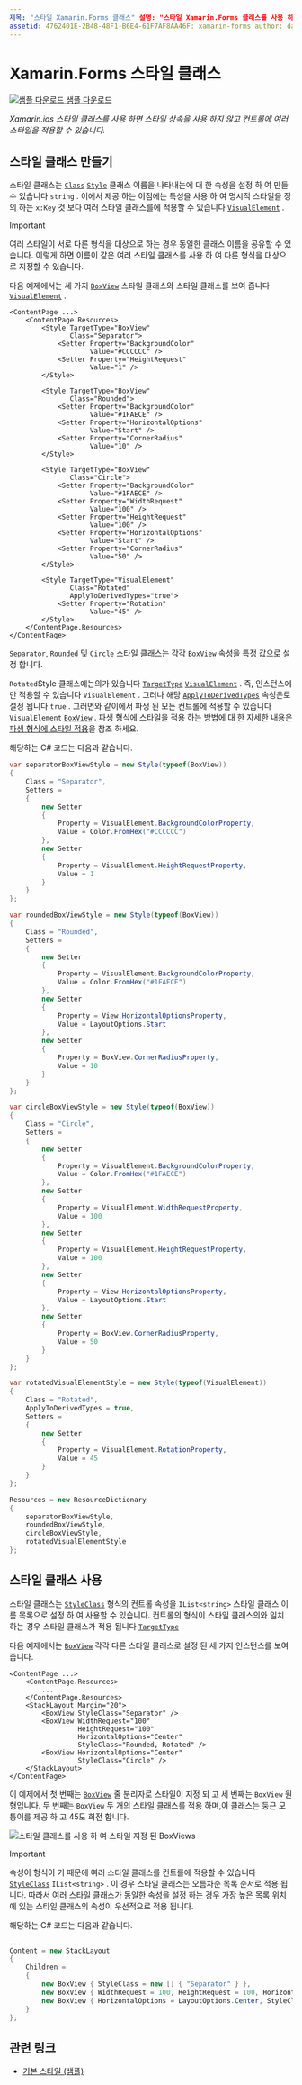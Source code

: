 ```yaml
---
제목: "스타일 Xamarin.Forms 클래스" 설명: "스타일 Xamarin.Forms 클래스를 사용 하면 스타일 상속을 사용 하지 않고 컨트롤에 여러 스타일을 적용할 수 있습니다."
assetid: 4762401E-2B48-48F1-B6E4-61F7AF8AA46F: xamarin-forms author: davidbritch: dabritch:: 01/30/2019-loc: [ Xamarin.Forms ,]입니다. Xamarin.Essentials
---
```


# <a name="xamarinforms-style-classes"></a>Xamarin.Forms 스타일 클래스

[![샘플 다운로드](~/media/shared/download.png) 샘플 다운로드](https://docs.microsoft.com/samples/xamarin/xamarin-forms-samples/userinterface-styles-basicstyles)

_Xamarin.ios 스타일 클래스를 사용 하면 스타일 상속을 사용 하지 않고 컨트롤에 여러 스타일을 적용할 수 있습니다._

## <a name="create-style-classes"></a>스타일 클래스 만들기

스타일 클래스는 [`Class`](xref:Xamarin.Forms.Style.Class) [`Style`](xref:Xamarin.Forms.Style) 클래스 이름을 나타내는에 대 한 속성을 설정 하 여 만들 수 있습니다 `string` . 이에서 제공 하는 이점에는 특성을 사용 하 여 명시적 스타일을 정의 하는 `x:Key` 것 보다 여러 스타일 클래스를에 적용할 수 있습니다 [`VisualElement`](xref:Xamarin.Forms.VisualElement) .

> [!IMPORTANT]
> 여러 스타일이 서로 다른 형식을 대상으로 하는 경우 동일한 클래스 이름을 공유할 수 있습니다. 이렇게 하면 이름이 같은 여러 스타일 클래스를 사용 하 여 다른 형식을 대상으로 지정할 수 있습니다.

다음 예제에서는 세 가지 [`BoxView`](xref:Xamarin.Forms.BoxView) 스타일 클래스와 스타일 클래스를 보여 줍니다 [`VisualElement`](xref:Xamarin.Forms.VisualElement) .

```xaml
<ContentPage ...>
    <ContentPage.Resources>
        <Style TargetType="BoxView"
               Class="Separator">
            <Setter Property="BackgroundColor"
                    Value="#CCCCCC" />
            <Setter Property="HeightRequest"
                    Value="1" />
        </Style>

        <Style TargetType="BoxView"
               Class="Rounded">
            <Setter Property="BackgroundColor"
                    Value="#1FAECE" />
            <Setter Property="HorizontalOptions"
                    Value="Start" />
            <Setter Property="CornerRadius"
                    Value="10" />
        </Style>    

        <Style TargetType="BoxView"
               Class="Circle">
            <Setter Property="BackgroundColor"
                    Value="#1FAECE" />
            <Setter Property="WidthRequest"
                    Value="100" />
            <Setter Property="HeightRequest"
                    Value="100" />
            <Setter Property="HorizontalOptions"
                    Value="Start" />
            <Setter Property="CornerRadius"
                    Value="50" />
        </Style>

        <Style TargetType="VisualElement"
               Class="Rotated"
               ApplyToDerivedTypes="true">
            <Setter Property="Rotation"
                    Value="45" />
        </Style>        
    </ContentPage.Resources>
</ContentPage>
```

`Separator`, `Rounded` 및 `Circle` 스타일 클래스는 각각 [`BoxView`](xref:Xamarin.Forms.BoxView) 속성을 특정 값으로 설정 합니다.

`Rotated`Style 클래스에는의가 있습니다 [`TargetType`](xref:Xamarin.Forms.Style.TargetType) [`VisualElement`](xref:Xamarin.Forms.VisualElement) . 즉, 인스턴스에만 적용할 수 있습니다 `VisualElement` . 그러나 해당 [`ApplyToDerivedTypes`](xref:Xamarin.Forms.Style.ApplyToDerivedTypes) 속성은로 설정 됩니다 `true` . 그러면와 같이에서 파생 된 모든 컨트롤에 적용할 수 있습니다 `VisualElement` [`BoxView`](xref:Xamarin.Forms.BoxView) . 파생 형식에 스타일을 적용 하는 방법에 대 한 자세한 내용은 [파생 형식에 스타일 적용](implicit.md#apply-a-style-to-derived-types)을 참조 하세요.

해당하는 C# 코드는 다음과 같습니다.

```csharp
var separatorBoxViewStyle = new Style(typeof(BoxView))
{
    Class = "Separator",
    Setters =
    {
        new Setter
        {
            Property = VisualElement.BackgroundColorProperty,
            Value = Color.FromHex("#CCCCCC")
        },
        new Setter
        {
            Property = VisualElement.HeightRequestProperty,
            Value = 1
        }
    }
};

var roundedBoxViewStyle = new Style(typeof(BoxView))
{
    Class = "Rounded",
    Setters =
    {
        new Setter
        {
            Property = VisualElement.BackgroundColorProperty,
            Value = Color.FromHex("#1FAECE")
        },
        new Setter
        {
            Property = View.HorizontalOptionsProperty,
            Value = LayoutOptions.Start
        },
        new Setter
        {
            Property = BoxView.CornerRadiusProperty,
            Value = 10
        }
    }
};

var circleBoxViewStyle = new Style(typeof(BoxView))
{
    Class = "Circle",
    Setters =
    {
        new Setter
        {
            Property = VisualElement.BackgroundColorProperty,
            Value = Color.FromHex("#1FAECE")
        },
        new Setter
        {
            Property = VisualElement.WidthRequestProperty,
            Value = 100
        },
        new Setter
        {
            Property = VisualElement.HeightRequestProperty,
            Value = 100
        },
        new Setter
        {
            Property = View.HorizontalOptionsProperty,
            Value = LayoutOptions.Start
        },
        new Setter
        {
            Property = BoxView.CornerRadiusProperty,
            Value = 50
        }
    }
};

var rotatedVisualElementStyle = new Style(typeof(VisualElement))
{
    Class = "Rotated",
    ApplyToDerivedTypes = true,
    Setters =
    {
        new Setter
        {
            Property = VisualElement.RotationProperty,
            Value = 45
        }
    }
};

Resources = new ResourceDictionary
{
    separatorBoxViewStyle,
    roundedBoxViewStyle,
    circleBoxViewStyle,
    rotatedVisualElementStyle
};
```

## <a name="consume-style-classes"></a>스타일 클래스 사용

스타일 클래스는 [`StyleClass`](xref:Xamarin.Forms.NavigableElement.StyleClass) 형식의 컨트롤 속성을 `IList<string>` 스타일 클래스 이름 목록으로 설정 하 여 사용할 수 있습니다. 컨트롤의 형식이 스타일 클래스의와 일치 하는 경우 스타일 클래스가 적용 됩니다 [`TargetType`](xref:Xamarin.Forms.Style.TargetType) .

다음 예제에서는 [`BoxView`](xref:Xamarin.Forms.BoxView) 각각 다른 스타일 클래스로 설정 된 세 가지 인스턴스를 보여 줍니다.

```xaml
<ContentPage ...>
    <ContentPage.Resources>
        ...
    </ContentPage.Resources>
    <StackLayout Margin="20">
        <BoxView StyleClass="Separator" />       
        <BoxView WidthRequest="100"
                 HeightRequest="100"
                 HorizontalOptions="Center"
                 StyleClass="Rounded, Rotated" />
        <BoxView HorizontalOptions="Center"
                 StyleClass="Circle" />
    </StackLayout>
</ContentPage>    
```

이 예제에서 첫 번째는 [`BoxView`](xref:Xamarin.Forms.BoxView) 줄 분리자로 스타일이 지정 되 고 세 번째는 `BoxView` 원형입니다. 두 번째는 `BoxView` 두 개의 스타일 클래스를 적용 하며,이 클래스는 둥근 모퉁이를 제공 하 고 45도 회전 합니다.

![스타일 클래스를 사용 하 여 스타일 지정 된 BoxViews](style-class-images/boxviews.png)

> [!IMPORTANT]
> 속성이 형식이 기 때문에 여러 스타일 클래스를 컨트롤에 적용할 수 있습니다 [`StyleClass`](xref:Xamarin.Forms.NavigableElement.StyleClass) `IList<string>` . 이 경우 스타일 클래스는 오름차순 목록 순서로 적용 됩니다. 따라서 여러 스타일 클래스가 동일한 속성을 설정 하는 경우 가장 높은 목록 위치에 있는 스타일 클래스의 속성이 우선적으로 적용 됩니다.

해당하는 C# 코드는 다음과 같습니다.

```csharp
...
Content = new StackLayout
{
    Children =
    {
        new BoxView { StyleClass = new [] { "Separator" } },
        new BoxView { WidthRequest = 100, HeightRequest = 100, HorizontalOptions = LayoutOptions.Center, StyleClass = new [] { "Rounded", "Rotated" } },
        new BoxView { HorizontalOptions = LayoutOptions.Center, StyleClass = new [] { "Circle" } }
    }
};
```

## <a name="related-links"></a>관련 링크

- [기본 스타일 (샘플)](https://docs.microsoft.com/samples/xamarin/xamarin-forms-samples/userinterface-styles-basicstyles)
